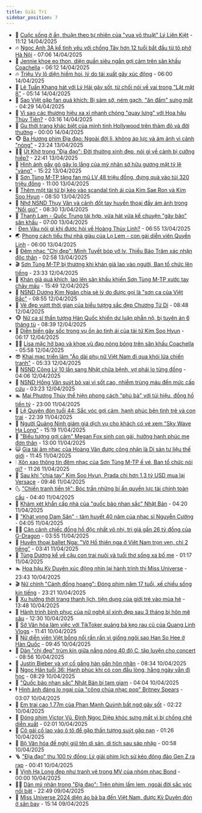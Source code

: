 ```yaml
---
title: Giải Trí
sidebar_position: 7
---
```


<!-- dantri-giai-tri:START -->
- 🤩 [Cuộc sống ở ẩn, thuận theo tự nhiên của &quot;vua võ thuật&quot; Lý Liên Kiệt](https://dantri.com.vn/giai-tri/cuoc-song-o-an-thuan-theo-tu-nhien-cua-vua-vo-thuat-ly-lien-kiet-20250414115727586.htm) - 11:12 14/04/2025
- 🔥 [Ngọc Anh 3A kể tình yêu với chồng Tây hơn 12 tuổi bắt đầu từ tô phở Hà Nội](https://dantri.com.vn/giai-tri/ngoc-anh-3a-ke-tinh-yeu-voi-chong-tay-hon-12-tuoi-bat-dau-tu-to-pho-ha-noi-20250414123629596.htm) - 07:06 14/04/2025
- 🚀 [Jennie khoe eo thon, diện quần siêu ngắn gợi cảm trên sân khấu Coachella](https://dantri.com.vn/giai-tri/jennie-khoe-eo-thon-dien-quan-sieu-ngan-goi-cam-tren-san-khau-coachella-20250414121954761.htm) - 06:12 14/04/2025
- 🔥 [Triệu Vy lộ diện hiếm hoi, lý do tái xuất gây xúc động](https://dantri.com.vn/giai-tri/trieu-vy-lo-dien-hiem-hoi-ly-do-tai-xuat-gay-xuc-dong-20250414101134221.htm) - 06:00 14/04/2025
- 🌈 [Lê Tuấn Khang hát với Lý Hải gây sốt, từ chối nói về vai trong &quot;Lật mặt 8&quot;](https://dantri.com.vn/giai-tri/le-tuan-khang-hat-voi-ly-hai-gay-sot-tu-choi-noi-ve-vai-trong-lat-mat-8-20250414114012032.htm) - 05:14 14/04/2025
- 📝 [Sao Việt gặp fan quá khích: Bị sàm sỡ, ném gạch, &quot;ăn đấm&quot; sưng mắt](https://dantri.com.vn/giai-tri/sao-viet-gap-fan-qua-khich-bi-sam-so-nem-gach-an-dam-sung-mat-20250414020542343.htm) - 04:29 14/04/2025
- 💪 [Vì sao các thương hiệu xa xỉ nhanh chóng &quot;quay lưng&quot; với Hoa hậu Thùy Tiên?](https://dantri.com.vn/giai-tri/vi-sao-cac-thuong-hieu-xa-xi-nhanh-chong-quay-lung-voi-hoa-hau-thuy-tien-20250412181553606.htm) - 03:16 14/04/2025
- 🤡 [Gu thời trang khác biệt của minh tinh Hollywood trên thảm đỏ và đời thường](https://dantri.com.vn/giai-tri/gu-thoi-trang-khac-biet-cua-minh-tinh-hollywood-tren-tham-do-va-doi-thuong-20250413160850655.htm) - 00:00 14/04/2025
- 🐵 [Ba Hương phim Địa đạo: Ngoài đời lì, không áp lực và ám ảnh vì cảnh &quot;nóng&quot;](https://dantri.com.vn/giai-tri/ba-huong-phim-dia-dao-ngoai-doi-li-khong-ap-luc-va-am-anh-vi-canh-nong-20250413203440896.htm) - 23:24 13/04/2025
- 🧑‍🏫 [Út Khờ trong &quot;Địa đạo&quot;: Đời thường xinh đẹp, nói gì về cảnh bị cưỡng hiếp?](https://dantri.com.vn/giai-tri/ut-kho-trong-dia-dao-doi-thuong-xinh-dep-noi-gi-ve-canh-bi-cuong-hiep-20250410183330346.htm) - 22:41 13/04/2025
- 💂 [Hình ảnh gầy gò gây lo lắng của mỹ nhân sở hữu gương mặt tỷ lệ &quot;vàng&quot;](https://dantri.com.vn/giai-tri/hinh-anh-gay-go-gay-lo-lang-cua-my-nhan-so-huu-guong-mat-ty-le-vang-20250413135251390.htm) - 15:22 13/04/2025
- 🤠 [Sơn Tùng M-TP tặng fan mũ LV 48 triệu đồng, đựng quà vào túi 320 triệu đồng](https://dantri.com.vn/giai-tri/son-tung-m-tp-tang-fan-mu-lv-48-trieu-dong-dung-qua-vao-tui-320-trieu-dong-20250413114112554.htm) - 11:00 13/04/2025
- 🫶 [Thêm một tài tử bị kéo vào scandal tình ái của Kim Sae Ron và Kim Soo Hyun](https://dantri.com.vn/giai-tri/them-mot-tai-tu-bi-keo-vao-scandal-tinh-ai-cua-kim-sae-ron-va-kim-soo-hyun-20250413121818513.htm) - 08:50 13/04/2025
- 🦏 [Nhớ NSND Thụy Vân và cảnh đốt tay huyền thoại đầy ám ảnh trong &quot;Nổi gió&quot;](https://dantri.com.vn/giai-tri/nho-nsnd-thuy-van-va-canh-dot-tay-huyen-thoai-day-am-anh-trong-noi-gio-20250413111030336.htm) - 08:30 13/04/2025
- 🧰 [Thanh Lam - Quốc Trung tái hợp, vừa hát vừa kể chuyện &quot;gây bão&quot; sân khấu](https://dantri.com.vn/giai-tri/thanh-lam-quoc-trung-tai-hop-vua-hat-vua-ke-chuyen-gay-bao-san-khau-20250413120842726.htm) - 07:00 13/04/2025
- 🕯 [Đen Vâu nói gì khi được hỏi về Hoàng Thùy Linh?](https://dantri.com.vn/giai-tri/den-vau-noi-gi-khi-duoc-hoi-ve-hoang-thuy-linh-20250413124554633.htm) - 06:55 13/04/2025
- 🌏 [Phong cách tiểu thư nhà giàu của Lọ Lem - con gái diễn viên Quyền Linh](https://dantri.com.vn/giai-tri/phong-cach-tieu-thu-nha-giau-cua-lo-lem-con-gai-dien-vien-quyen-linh-20250412164205074.htm) - 06:00 13/04/2025
- 🌈 [Đêm nhạc &quot;Chị đẹp&quot;: Minh Tuyết bóp vỡ ly, Thiều Bảo Trâm xác nhận độc thân](https://dantri.com.vn/giai-tri/dem-nhac-chi-dep-minh-tuyet-bop-vo-ly-thieu-bao-tram-xac-nhan-doc-than-20250413080536827.htm) - 02:58 13/04/2025
- 🎬 [Sơn Tùng M-TP bị thương khi khán giả lao vào người, Ban tổ chức lên tiếng](https://dantri.com.vn/giai-tri/son-tung-m-tp-bi-thuong-khi-khan-gia-lao-vao-nguoi-ban-to-chuc-len-tieng-20250413000728684.htm) - 23:33 12/04/2025
- 👀 [Khán giả quá khích, lao lên sân khấu khiến Sơn Tùng M-TP xước tay chảy máu](https://dantri.com.vn/giai-tri/khan-gia-qua-khich-lao-len-san-khau-khien-son-tung-m-tp-xuoc-tay-chay-mau-20250412221227247.htm) - 15:49 12/04/2025
- 🧰 [NSND Dương Kim Ngân chia sẻ lý do được gọi là &quot;sơn ca của Việt Bắc&quot;](https://dantri.com.vn/giai-tri/nsnd-duong-kim-ngan-chia-se-ly-do-duoc-goi-la-son-ca-cua-viet-bac-20250412151251684.htm) - 08:55 12/04/2025
- 🧰 [Vẻ đẹp vượt thời gian của biểu tượng sắc đẹp Chương Tử Di](https://dantri.com.vn/giai-tri/ve-dep-vuot-thoi-gian-cua-bieu-tuong-sac-dep-chuong-tu-di-20250411115731453.htm) - 08:48 12/04/2025
- 🐵 [Nữ ca sĩ thần tượng Hàn Quốc khiến dư luận phẫn nộ, bị tuyên án 6 tháng tù](https://dantri.com.vn/giai-tri/nu-ca-si-than-tuong-han-quoc-khien-du-luan-phan-no-bi-tuyen-an-6-thang-tu-20250412095929610.htm) - 08:39 12/04/2025
- 🐘 [Diễn biến gây sốc trong vụ ồn ào tình ái của tài tử Kim Soo Hyun](https://dantri.com.vn/giai-tri/dien-bien-gay-soc-trong-vu-on-ao-tinh-ai-cua-tai-tu-kim-soo-hyun-20250412113404039.htm) - 06:17 12/04/2025
- 🧑‍💻 [Lisa mặc hở bạo và khoe vũ đạo nóng bỏng trên sân khấu Coachella](https://dantri.com.vn/giai-tri/lisa-mac-ho-bao-va-khoe-vu-dao-nong-bong-tren-san-khau-coachella-20250412120050749.htm) - 05:58 12/04/2025
- 😎 [Khai mạc triển lãm &quot;Áo dài phụ nữ Việt Nam đi qua khói lửa chiến tranh&quot;](https://dantri.com.vn/giai-tri/khai-mac-trien-lam-ao-dai-phu-nu-viet-nam-di-qua-khoi-lua-chien-tranh-20250412113241531.htm) - 05:33 12/04/2025
- 🧰 [NSND Công Lý 10 lần sang Nhật chữa bệnh, vợ phải lo từng đồng](https://dantri.com.vn/giai-tri/nsnd-cong-ly-10-lan-sang-nhat-chua-benh-vo-phai-lo-tung-dong-20250412011134234.htm) - 04:06 12/04/2025
- 🧰 [NSND Hồng Vân suýt bỏ vai vì sốt cao, nhiễm trùng máu đến mức cấp cứu](https://dantri.com.vn/giai-tri/nsnd-hong-van-suyt-bo-vai-vi-sot-cao-nhiem-trung-mau-den-muc-cap-cuu-20250411215425443.htm) - 03:23 12/04/2025
- 🏊 [Mai Phương Thúy thể hiện phong cách &quot;phú bà&quot; với túi hiệu, đồng hồ tiền tỷ](https://dantri.com.vn/giai-tri/mai-phuong-thuy-the-hien-phong-cach-phu-ba-voi-tui-hieu-dong-ho-tien-ty-20250411161254250.htm) - 23:00 11/04/2025
- 🌋 [Lệ Quyên đón tuổi 44: Sắc vóc gợi cảm, hạnh phúc bên tình trẻ và con trai](https://dantri.com.vn/giai-tri/le-quyen-don-tuoi-44-sac-voc-goi-cam-hanh-phuc-ben-tinh-tre-va-con-trai-20250411164456897.htm) - 22:39 11/04/2025
- 🔭 [Người Quảng Ninh giảm giá dịch vụ cho khách có vé xem &quot;Sky Wave Hạ Long&quot;](https://dantri.com.vn/giai-tri/nguoi-quang-ninh-giam-gia-dich-vu-cho-khach-co-ve-xem-sky-wave-ha-long-20250411204015171.htm) - 15:19 11/04/2025
- 📝 [&quot;Biểu tượng gợi cảm&quot; Megan Fox sinh con gái, hưởng hạnh phúc mẹ đơn thân](https://dantri.com.vn/giai-tri/bieu-tuong-goi-cam-megan-fox-sinh-con-gai-huong-hanh-phuc-me-don-than-20250411111659452.htm) - 13:00 11/04/2025
- 😺 [Gia tài âm nhạc của Hoàng Vân được công nhận là Di sản tư liệu thế giới](https://dantri.com.vn/giai-tri/gia-tai-am-nhac-cua-hoang-van-duoc-cong-nhan-la-di-san-tu-lieu-the-gioi-20250411170203690.htm) - 11:45 11/04/2025
- 🕯 [Xôn xao thông tin đêm nhạc của Sơn Tùng M-TP ế vé, Ban tổ chức nói gì?](https://dantri.com.vn/giai-tri/xon-xao-thong-tin-dem-nhac-cua-son-tung-m-tp-e-ve-ban-to-chuc-noi-gi-20250411170110427.htm) - 11:26 11/04/2025
- 🦄 [Sau khi &quot;chia tay&quot; Kim Soo Hyun, Prada chi hơn 1,3 tỷ USD mua lại Versace](https://dantri.com.vn/giai-tri/sau-khi-chia-tay-kim-soo-hyun-prada-chi-hon-13-ty-usd-mua-lai-versace-20250411084242788.htm) - 09:46 11/04/2025
- 🌜 [&quot;Chiến tranh tiền tệ&quot;: Bóc trần những bí ẩn quyền lực tài chính toàn cầu](https://dantri.com.vn/giai-tri/chien-tranh-tien-te-boc-tran-nhung-bi-an-quyen-luc-tai-chinh-toan-cau-20250411112648635.htm) - 04:40 11/04/2025
- 👹 [Khám xét khẩn cấp nhà của &quot;quốc bảo nhan sắc&quot; Nhật Bản](https://dantri.com.vn/giai-tri/kham-xet-khan-cap-nha-cua-quoc-bao-nhan-sac-nhat-ban-20250411100649059.htm) - 04:20 11/04/2025
- 🚀 [&quot;Khát vọng Dam Săn&quot; - tâm huyết 40 năm của nhạc sĩ Nguyễn Cường](https://dantri.com.vn/giai-tri/khat-vong-dam-san-tam-huyet-40-nam-cua-nhac-si-nguyen-cuong-20250411082454289.htm) - 04:05 11/04/2025
- 🧑‍💻 [Cận cảnh chiếc đồng hồ độc nhất vô nhị, trị giá gần 26 tỷ đồng của G-Dragon](https://dantri.com.vn/giai-tri/can-canh-chiec-dong-ho-doc-nhat-vo-nhi-tri-gia-gan-26-ty-dong-cua-g-dragon-20250410202514707.htm) - 03:55 11/04/2025
- 🦩 [Huyền thoại ballet Nga: &quot;Vở Hồ thiên nga ở Việt Nam trọn vẹn, chỉ 2 tiếng&quot;](https://dantri.com.vn/giai-tri/huyen-thoai-ballet-nga-vo-ho-thien-nga-o-viet-nam-tron-ven-chi-2-tieng-20250411091038167.htm) - 03:41 11/04/2025
- 💫 [Tùng Dương kể về cậu con trai nuôi và tuổi thơ sống xa bố mẹ](https://dantri.com.vn/giai-tri/tung-duong-ke-ve-cau-con-trai-nuoi-va-tuoi-tho-song-xa-bo-me-20250411081551521.htm) - 01:17 11/04/2025
- 🏊 [Hoa hậu Kỳ Duyên xúc động nhìn lại hành trình thi Miss Universe](https://dantri.com.vn/giai-tri/hoa-hau-ky-duyen-xuc-dong-nhin-lai-hanh-trinh-thi-miss-universe-20250410233139876.htm) - 23:43 10/04/2025
- 🎬 [Nữ chính &quot;Cánh đồng hoang&quot;: Đóng phim năm 17 tuổi, xế chiều sống kín tiếng](https://dantri.com.vn/giai-tri/nu-chinh-canh-dong-hoang-dong-phim-nam-17-tuoi-xe-chieu-song-kin-tieng-20250410235707604.htm) - 23:21 10/04/2025
- 💃 [Xu hướng thời trang thanh lịch, tiện dụng của giới trẻ vào mùa hè](https://dantri.com.vn/giai-tri/xu-huong-thoi-trang-thanh-lich-tien-dung-cua-gioi-tre-vao-mua-he-20250410165336732.htm) - 13:48 10/04/2025
- 🌊 [Hành trình bình phục của nữ nghệ sĩ xinh đẹp sau 3 tháng bị hôn mê sâu](https://dantri.com.vn/giai-tri/hanh-trinh-binh-phuc-cua-nu-nghe-si-xinh-dep-sau-3-thang-bi-hon-me-sau-20250409144705604.htm) - 12:30 10/04/2025
- 🧰 [Sở Văn hóa làm việc với TikToker quảng bá kẹo rau củ của Quang Linh Vlogs](https://dantri.com.vn/giai-tri/so-van-hoa-lam-viec-voi-tiktoker-quang-ba-keo-rau-cu-cua-quang-linh-vlogs-20250410181416478.htm) - 11:41 10/04/2025
- 🦣 [Nữ diễn viên Việt bỗng nổi rần rần vì giống ngôi sao Han So Hee ở Hàn Quốc](https://dantri.com.vn/giai-tri/nu-dien-vien-viet-bong-noi-ran-ran-vi-giong-ngoi-sao-han-so-hee-o-han-quoc-20250410140510073.htm) - 09:45 10/04/2025
- 🥷 [Dàn &quot;chị đẹp&quot; trùm kín giữa nắng nóng 40 độ C, tập luyện cho concert](https://dantri.com.vn/giai-tri/dan-chi-dep-trum-kin-giua-nang-nong-40-do-c-tap-luyen-cho-concert-20250410145209018.htm) - 08:56 10/04/2025
- 🦏 [Justin Bieber và vợ cố gắng hàn gắn hôn nhân](https://dantri.com.vn/giai-tri/justin-bieber-va-vo-co-gang-han-gan-hon-nhan-20250410114831325.htm) - 08:34 10/04/2025
- 🫶 [Ngọc Hân tuổi 36: Hạnh phúc khi có con đầu lòng, hằng ngày vẫn đi học](https://dantri.com.vn/giai-tri/ngoc-han-tuoi-36-hanh-phuc-khi-co-con-dau-long-hang-ngay-van-di-hoc-20250410011158426.htm) - 08:29 10/04/2025
- 💼 [&quot;Quốc bảo nhan sắc&quot; Nhật Bản bị tạm giam](https://dantri.com.vn/giai-tri/quoc-bao-nhan-sac-nhat-ban-bi-tam-giam-20250410103320663.htm) - 04:04 10/04/2025
- 🕴 [Hình ảnh đáng lo ngại của &quot;công chúa nhạc pop&quot; Britney Spears](https://dantri.com.vn/giai-tri/hinh-anh-dang-lo-ngai-cua-cong-chua-nhac-pop-britney-spears-20250410095022395.htm) - 03:07 10/04/2025
- 🐲 [Em trai cao 1,77m của Phan Mạnh Quỳnh bất ngờ gây sốt](https://dantri.com.vn/giai-tri/em-trai-cao-177m-cua-phan-manh-quynh-bat-ngo-gay-sot-20250409184618653.htm) - 02:22 10/04/2025
- 🐘 [Đóng phim Victor Vũ, Đinh Ngọc Diệp khóc sưng mắt vì bị chồng chê diễn xuất](https://dantri.com.vn/giai-tri/dong-phim-victor-vu-dinh-ngoc-diep-khoc-sung-mat-vi-bi-chong-che-dien-xuat-20250410061241301.htm) - 02:01 10/04/2025
- 🤭 [Cô gái cố lao vào ô tô để gặp thần tượng suýt gặp nạn](https://dantri.com.vn/giai-tri/co-gai-co-lao-vao-o-to-de-gap-than-tuong-suyt-gap-nan-20250410014434288.htm) - 01:26 10/04/2025
- 💯 [Bộ Văn hóa đề nghị giữ tên di sản, di tích sau sáp nhập](https://dantri.com.vn/giai-tri/bo-van-hoa-de-nghi-giu-ten-di-san-di-tich-sau-sap-nhap-20250409220747874.htm) - 00:58 10/04/2025
- 🪜 [&quot;Địa đạo&quot; thu 100 tỷ đồng: Lý giải phim lịch sử kéo đông đảo Gen Z ra rạp](https://dantri.com.vn/giai-tri/dia-dao-thu-100-ty-dong-ly-giai-phim-lich-su-keo-dong-dao-gen-z-ra-rap-20250409192925514.htm) - 00:41 10/04/2025
- 👹 [Vịnh Hạ Long đẹp như tranh vẽ trong MV của nhóm nhạc Bond](https://dantri.com.vn/giai-tri/vinh-ha-long-dep-nhu-tranh-ve-trong-mv-cua-nhom-nhac-bond-20250410092445149.htm) - 00:00 10/04/2025
- 🧑‍🏫 [Dàn mỹ nhân trong &quot;Địa đạo&quot;: Trên phim lấm lem, ngoài đời sắc vóc nổi bật](https://dantri.com.vn/giai-tri/dan-my-nhan-trong-dia-dao-tren-phim-lam-lem-ngoai-doi-sac-voc-noi-bat-20250408234740482.htm) - 22:49 09/04/2025
- 🐘 [Miss Universe 2024 diện áo bà ba đến Việt Nam, được Kỳ Duyên đón ở sân bay](https://dantri.com.vn/giai-tri/miss-universe-2024-dien-ao-ba-ba-den-viet-nam-duoc-ky-duyen-don-o-san-bay-20250409195725802.htm) - 15:14 09/04/2025<!-- dantri-giai-tri:END -->
